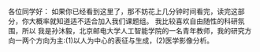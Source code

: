 各位同学好：
如果你已经看到这里了，那不妨花上几分钟时间看完，读完这部分，你大概率就知道适不适合加入我们课题组。
我比较喜欢自由随性的科研氛围，所以
我是孙沐毅，北京邮电大学人工智能学院的一名青年教师，我的研究方向一两个方向为主:(1)以人为中心的表征与生成，(2)医学影像分析。
